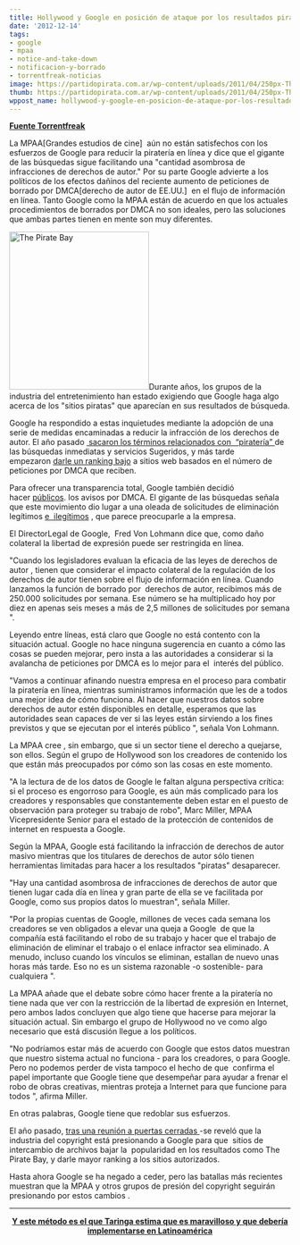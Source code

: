 ```yaml
---
title: Hollywood y Google en posición de ataque por los resultados piratas
date: '2012-12-14'
tags:
- google
- mpaa
- notice-and-take-down
- notificacion-y-borrado
- torrentfreak-noticias
image: https://partidopirata.com.ar/wp-content/uploads/2011/04/250px-The_Pirate_Bay_logo.svg_.png
thumb: https://partidopirata.com.ar/wp-content/uploads/2011/04/250px-The_Pirate_Bay_logo.svg_-150x150.png
wppost_name: hollywood-y-google-en-posicion-de-ataque-por-los-resultados-piratas
---
```


<strong><a href="https://torrentfreak.com/hollywood-and-google-square-off-over-pirate-search-results-121214/" target="_blank">Fuente Torrentfreak</a></strong>

La MPAA[Grandes estudios de cine]  aún no están satisfechos con los esfuerzos de Google para reducir la piratería en línea y dice que el gigante de las búsquedas sigue facilitando una "cantidad asombrosa de infracciones de derechos de autor." Por su parte Google advierte a los políticos de los efectos dañinos del reciente aumento de peticiones de borrado por DMCA[derecho de autor de EE.UU.]  en el flujo de información en línea. Tanto Google como la MPAA están de acuerdo en que los actuales procedimientos de borrados por DMCA no son ideales, pero las soluciones que ambas partes tienen en mente son muy diferentes.

<a href="https://partidopirata.com.ar/wp-content/uploads/2011/04/250px-The_Pirate_Bay_logo.svg_.png"><img class="alignright size-full wp-image-729" title="Logo de The Pirate Bay" src="https://partidopirata.com.ar/wp-content/uploads/2011/04/250px-The_Pirate_Bay_logo.svg_.png" alt="The Pirate Bay" width="250" height="283" /></a>Durante años, los grupos de la industria del entretenimiento han estado exigiendo que Google haga algo acerca de los "sitios piratas" que aparecían en sus resultados de búsqueda.

Google ha respondido a estas inquietudes mediante la adopción de una serie de medidas encaminadas a reducir la infracción de los derechos de autor. El año pasado <a href="http://torrentfreak.com/google-starts-censoring-bittorrent-rapidshare-and-more-110126/"> sacaron los términos relacionados con  “piratería” </a> de las búsquedas inmediatas y servicios Sugeridos, y más tarde empezaron <a href="https://torrentfreak.com/google-starts-punishing-pirate-sites-in-search-results-120810/">darle un ranking bajo</a> a sitios web basados en el número de peticiones por DMCA que reciben.

Para ofrecer una transparencia total, Google también decidió hacer <a href="http://torrentfreak.com/google-builds-largest-database-of-links-to-pirated-media-120717/">públicos</a>. los avisos por DMCA. El gigante de las búsquedas señala que este movimiento dio lugar a una oleada de solicitudes de eliminación legítimos <a href="http://torrentfreak.com/google-starts-reporting-false-dmca-takedown-requests-121213/">e  ilegítimos</a> , que parece preocuparle a la empresa.

El DirectorLegal de Google,  Fred Von Lohmann dice que, como daño colateral la libertad de expresión puede ser restringida en línea.

"Cuando los legisladores evaluan la eficacia de las leyes de derechos de autor , tienen que considerar el impacto colateral de la regulación de los derechos de autor tienen sobre el flujo de información en línea. Cuando lanzamos la función de borrado por  derechos de autor, recibimos más de 250.000 solicitudes por semana. Ese número se ha multiplicado hoy por diez en apenas seis meses a más de 2,5 millones de solicitudes por semana ".

Leyendo entre líneas, está claro que Google no está contento con la situación actual. Google no hace ninguna sugerencia en cuanto a cómo las cosas se pueden mejorar, pero insta a las autoridades a considerar si la avalancha de peticiones por DMCA es lo mejor para el  interés del público.

"Vamos a continuar afinando nuestra empresa en el proceso para combatir la piratería en línea, mientras suministramos información que les de a todos una mejor idea de cómo funciona. Al hacer que nuestros datos sobre derechos de autor estén disponibles en detalle, esperamos que las autoridades sean capaces de ver si las leyes están sirviendo a los fines previstos y que se ejecutan por el interés público ", señala Von Lohmann.

La MPAA cree , sin embargo, que si un sector tiene el derecho a quejarse, son ellos. Según el grupo de Hollywood son los creadores de contenido los que están más preocupados por cómo son las cosas en este momento.

"A la lectura de de los datos de Google le faltan alguna perspectiva crítica: si el proceso es engorroso para Google, es aún más complicado para los creadores y responsables que constantemente deben estar en el puesto de observación para proteger su trabajo de robo", Marc Miller, MPAA Vicepresidente Senior para el estado de la protección de contenidos de internet en respuesta a Google.

Según la MPAA, Google está facilitando la infracción de derechos de autor masivo mientras que los titulares de derechos de autor sólo tienen herramientas limitadas para hacer a los resultados "piratas" desaparecer.

"Hay una cantidad asombrosa de infracciones de derechos de autor que tienen lugar cada día en línea y gran parte de ella se ve facilitada por Google, como sus propios datos lo muestran", señala Miller.

"Por la propias cuentas de Google, millones de veces cada semana los creadores se ven obligados a elevar una queja a Google  de que la compañía está facilitando el robo de su trabajo y hacer que el trabajo de eliminación de eliminar el trabajo o el enlace infractor sea eliminado. A menudo, incluso cuando los vínculos se eliminan, estallan de nuevo unas horas más tarde. Eso no es un sistema razonable -o sostenible- para cualquiera ".

La MPAA añade que el debate sobre cómo hacer frente a la piratería no tiene nada que ver con la restricción de la libertad de expresión en Internet, pero ambos lados concluyen que algo tiene que hacerse para mejorar la situación actual. Sin embargo el grupo de Hollywood no ve como algo necesario que está discusión llegue a los políticos.

"No podríamos estar más de acuerdo con Google que estos datos muestran que nuestro sistema actual no funciona - para los creadores, o para Google. Pero no podemos perder de vista tampoco el hecho de que  confirma el papel importante que Google tiene que desempeñar para ayudar a frenar el robo de obras creativas, mientras proteja a Internet para que funcione para todos ", afirma Miller.

En otras palabras, Google tiene que redoblar sus esfuerzos.

El año pasado, <a href="http://torrentfreak.com/copyright-industry-calls-for-broad-search-engine-censorship-120127/">tras una reunión a puertas cerradas </a>-se reveló que la industria del copyright está presionando a Google para que  sitios de intercambio de archivos bajar la  popularidad en los resultados como The Pirate Bay, y darle mayor ranking a los sitios autorizados.

Hasta ahora Google se ha negado a ceder, pero las batallas más recientes muestran que la MPAA y otros grupos de presión del copyright seguirán presionando por estos cambios .

<hr />
<p style="text-align: center;"><strong><a href="https://partidopirata.com.ar/7805/los-peligros-del-notice-and-take-down-o-notificacion-y-retiro">Y este método es el que Taringa estima que es maravilloso y que debería implementarse en Latinoamérica</a></strong></p>
